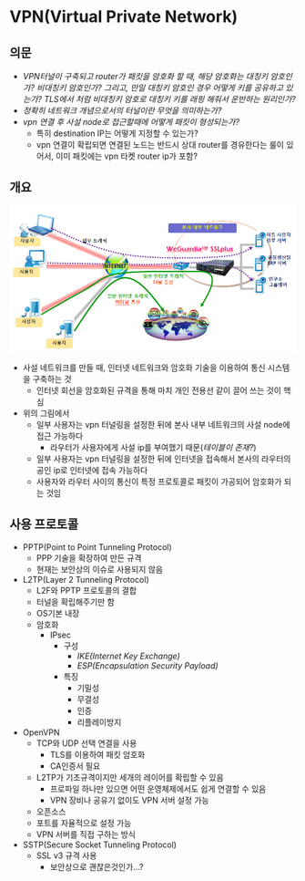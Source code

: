 # VPN(Virtual Private Network)

## 의문

- *VPN터널이 구축되고 *router*가 패킷을 암호화 할 때, 해당 암호화는 대칭키 암호인가? 비대칭키 암호인가? 그리고, 만일 대칭키 암호인 경우 어떻게 키를 공유하고 있는가? TLS에서 처럼 비대칭키 암호로 대칭키 키를 래핑 해줘서 운반하는 원리인가?*
- *정확히 네트워크 개념으로서의 터널이란 무엇을 의미하는가?*
- *vpn 연결 후 사설 node로 접근할때에 어떻게 패킷이 형성되는가?*
  - 특히 destination IP는 어떻게 지정할 수 있는가?
  - vpn 연결이 확립되면 연결된 노드는 반드시 상대 router를 경유한다는 룰이 있어서, 이미 패킷에는 vpn 타켓 router ip가 포함?

## 개요

![](./images/VPN/vpn_example.png)

- 사설 네트워크를 만들 때, 인터넷 네트워크와 암호화 기술을 이용하여 통신 시스템을 구축하는 것
  - 인터넷 회선을 암호화된 규격을 통해 마치 개인 전용선 같이 끌어 쓰는 것이 핵심
- 위의 그림에서
  - 일부 사용자는 vpn 터널링을 설정한 뒤에 본사 내부 네트워크의 사설 node에 접근 가능하다
    - 라우터가 사용자에게 사설 ip를 부여했기 때문(*테이블이 존재?*)
  - 일부 사용자는 vpn 터널링을 설정한 뒤에 인터넷을 접속해서 본사의 라우터의 공인 ip로 인터넷에 접속 가능하다
  - 사용자와 라우터 사이의 통신이 특정 프로토콜로 패킷이 가공되어 암호화가 되는 것임

## 사용 프로토콜

- PPTP(Point to Point Tunneling Protocol)
  - PPP 기술을 확장하여 만든 규격
  - 현재는 보안상의 이슈로 사용되지 않음
- L2TP(Layer 2 Tunneling Protocol)
  - L2F와 PPTP 프로토콜의 결합
  - 터널을 확립해주기만 함
  - OS기본 내장
  - 암호화
    - IPsec
      - 구성
        - *IKE(Internet Key Exchange)*
        - *ESP(Encapsulation Security Payload)*
      - 특징
        - 기밀성
        - 무결성
        - 인증
        - 리플레이방지
- OpenVPN
  - TCP와 UDP 선택 연결을 사용
    - TLS를 이용하여 패킷 암호화
    - CA인증서 필요
  - L2TP가 기초규격이지만 세개의 레이어를 확립할 수 있음
    - 프로파일 하나만 있으면 어떤 운영체제에서도 쉽게 연결할 수 있음
    - VPN 장비나 공유기 없이도 VPN 서버 설정 가능
  - 오픈소스
  - 포트를 자율적으로 설정 가능
  - VPN 서버를 직접 구하는 방식
- SSTP(Secure Socket Tunneling Protocol)
  - SSL v3 규격 사용
    - 보안상으로 괜찮은것인가...?
